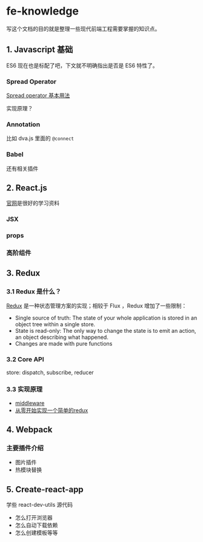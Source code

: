 # fe-knowledge
写这个文档的目的就是整理一些现代前端工程需要掌握的知识点。

## 1. Javascript 基础
ES6 现在也是标配了吧，下文就不明确指出是否是 ES6 特性了。

### Spread Operator
[Spread operator 基本用法](https://developer.mozilla.org/en-US/docs/Web/JavaScript/Reference/Operators/Spread_syntax)

实现原理？

### Annotation
比如 dva.js 里面的 `@connect`

### Babel
还有相关插件

## 2. React.js
[官网](https://reactjs.org/docs/getting-started.html)是很好的学习资料

### JSX

### props

### 高阶组件

## 3. Redux
### 3.1 Redux 是什么？
[Redux](https://redux.js.org/introduction) 是一种状态管理方案的实现；相较于 Flux ，Redux 增加了一些限制：
- Single source of truth: The state of your whole application is stored in an object tree within a single store.
- State is read-only: The only way to change the state is to emit an action, an object describing what happened.
- Changes are made with pure functions

### 3.2 Core API
store: dispatch, subscribe, reducer

### 3.3 实现原理
- [middleware](https://redux.js.org/advanced/middleware)
- [从零开始实现一个简单的redux](https://juejin.im/post/5a1ebe3b51882575d42f2629)


## 4. Webpack
### 主要插件介绍
- 图片插件
- 热模块替换

## 5. Create-react-app
学些 react-dev-utils 源代码
- 怎么打开浏览器
- 怎么自动下载依赖
- 怎么创建模板等等
